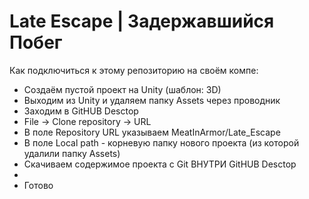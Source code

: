 # Late Escape | Задержавшийся Побег
Как подключиться к этому репозиторию на своём компе:
- Создаём пустой проект на Unity (шаблон: 3D)
- Выходим из Unity и удаляем папку Assets через проводник
- Заходим в GitHUB Desctop
- File -> Clone repository -> URL
- В поле Repository URL указываем MeatInArmor/Late_Escape
- В поле Local path - корневую папку нового проекта (из которой удалили папку Assets)
- Скачиваем содержимое проекта с Git ВНУТРИ GitHUB Desctop
-
- Готово
